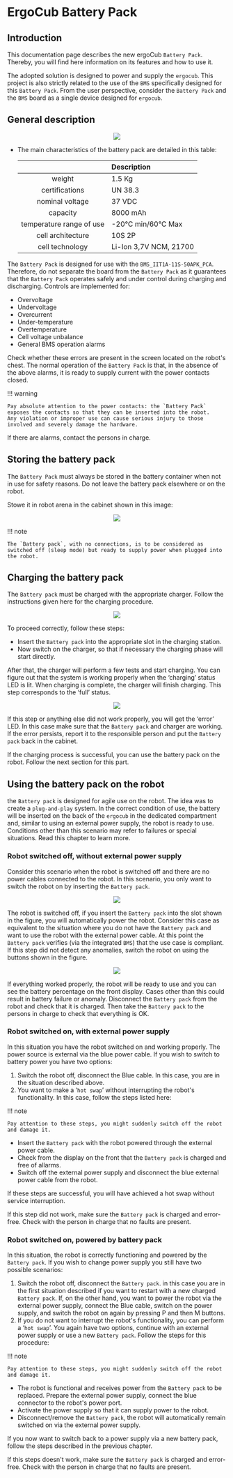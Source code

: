# ErgoCub Battery Pack

## Introduction

This documentation page describes the new ergoCub `Battery Pack`. Thereby, you will find here information on its features and how to use it.

The adopted solution is designed to power and supply the `ergocub`. This project is also strictly related to the use of the `BMS` specifically designed for this `Battery Pack`. From the user perspective, consider the `Battery Pack` and the `BMS` board as a single device designed for `ergocub`.

## General description

<center>
  <figure>
    <img src="../assets/battery_general.png"/>
  </figure>
</center>


- The main characteristics of the battery pack are detailed in this table:

    |  | Description | 
    |:---:|:---|
    | weight                    | 1.5 Kg |
    | certifications            | UN 38.3 |
    | nominal voltage           | 37 VDC |
    | capacity                  | 8000 mAh |
    | temperature range of use  | -20°C min/60°C Max |
    | cell architecture         | 10S 2P |
    | cell technology           | Li-Ion 3,7V NCM, 21700 |

The `Battery Pack` is designed for use with the `BMS_IIT1A-11S-50APK_PCA`. Therefore, do not separate the board from the `Battery Pack` as it guarantees that the `Battery Pack` operates safely and under control during charging and discharging. Controls are implemented for:

- Overvoltage
- Undervoltage
- Overcurrent
- Under-temperature
- Overtemperature
- Cell voltage unbalance
- General BMS operation alarms

Check whether these errors are present in the screen located on the robot's chest.
The normal operation of the `Battery Pack` is that, in the absence of the above alarms, it is ready to supply current with the power contacts closed. 

!!! warning

    Pay absolute attention to the power contacts: the `Battery Pack` exposes the contacts so that they can be inserted into the robot. 
    Any violation or improper use can cause serious injury to those involved and severely damage the hardware.


If there are alarms, contact the persons in charge.

## Storing the battery pack

The `Battery Pack` must always be stored in the battery container when not in use for safety reasons. Do not leave the battery pack elsewhere or on the robot.

Stowe it in robot arena in the cabinet shown in this image:

<center>
  <figure>
    <img src="../assets/locker_battery.png".png"/>
  </figure>
</center>

!!! note

    The `Battery pack`, with no connections, is to be considered as switched off (sleep mode) but ready to supply power when plugged into the robot. 



## Charging the battery pack

The `Battery pack` must be charged with the appropriate charger. Follow the instructions given here for the charging procedure.


<center>
  <figure>
    <img src="../assets/recharger_station.png"/>
  </figure>
</center>


To proceed correctly, follow these steps:

- Insert the `Battery pack` into the appropriate slot in the charging station.
- Now switch on the charger, so that if necessary the charging phase will start directly.

After that, the charger will perform a few tests and start charging. You can figure out that the system is working properly when the ‘charging’ status LED is lit. When charging is complete, the charger will finish charging. This step corresponds to the ‘full’ status.

<center>
  <figure>
    <img src="../assets/status_led.png"/>
  </figure>
</center>



If this step or anything else did not work properly, you will get the ‘error’ LED. In this case make sure that the `Battery pack` and charger 
are working. If the error persists, report it to the responsible person and put the `Battery pack` back in the cabinet.

If the charging process is successful, you can use the battery pack on the robot. Follow the next section for this part.



## Using the battery pack on the robot


the `Battery pack` is designed for agile use on the robot. The idea was to create a `plug-and-play` system. In the correct condition of use, the battery will be inserted on the back of the `ergocub` in the dedicated compartment and, similar to using an external power supply, the robot is ready to use. Conditions other than this scenario may refer to failures or special situations. Read this chapter to learn more.

### Robot switched off, without external power supply

Consider this scenario when the robot is switched off and there are no power cables connected to the robot. In this scenario, you only want to switch the robot on by inserting the `Battery pack`.

<center>
  <figure>
    <img src="../assets/first_use.png"/>
  </figure>
</center>


The robot is switched off, if you insert the `Battery pack` into the slot shown in the figure, you will automatically power the robot. Consider this case as equivalent to the situation where you do not have the `Battery pack` and want to use the robot with the external power cable. 
At this point the `Battery pack` verifies (via the integrated `BMS`) that the use case is compliant. If this step did not detect any anomalies, switch the robot on using the buttons shown in the figure.

<center>
  <figure>
    <img src="../assets/button1.png"/>
  </figure>
</center>


If everything worked properly, the robot will be ready to use and you can see the battery percentage on the front display.
Cases other than this could result in battery failure or anomaly. Disconnect the `Battery pack` from the robot and check that it is charged. Then take the `Battery pack` to the persons in charge to check that everything is OK.

### Robot switched on, with external power supply

In this situation you have the robot switched on and working properly. The power source is external via the blue power cable. If you wish to switch to battery power you have two options:
1. Switch the robot off, disconnect the Blue cable. In this case, you are in the situation described above.
2. You want to make a ‘`hot swap`’ without interrupting the robot's functionality. In this case, follow the steps listed here:

!!! note

    Pay attention to these steps, you might suddenly switch off the robot and damage it.

- Insert the `Battery pack` with the robot powered through the external power cable.
- Check from the display on the front that the `Battery pack` is charged and free of allarms.
- Switch off the external power supply and disconnect the blue external power cable from the robot.

If these steps are successful, you will have achieved a hot swap without service interruption.

If this step did not work, make sure the `Battery pack` is charged and error-free. Check with the person in charge that no faults are present.



### Robot switched on, powered by battery pack

In this situation, the robot is correctly functioning and powered by the `Battery pack`. If you wish to change power supply you still have two possible scenarios:
1. Switch the robot off, disconnect the `Battery pack`. in this case you are in the first situation described if you want to restart with a new charged `Battery pack`. If, on the other hand, you want to power the robot via the external power supply, connect the Blue cable, switch on the power supply, and switch the robot on again by pressing P and then M buttons.
2. If you do not want to interrupt the robot's functionality, you can perform a ‘`hot swap`’. You again have two options, continue with an external power supply or use a new `Battery pack`. Follow the steps for this procedure:

!!! note

    Pay attention to these steps, you might suddenly switch off the robot and damage it.

- The robot is functional and receives power from the `Battery pack` to be replaced. Prepare the external power supply, connect the blue connector to the robot's power port.
- Activate the power supply so that it can supply power to the robot.
- Disconnect/remove the `Battery pack`, the robot will automatically remain switched on via the external power supply.

If you now want to switch back to a power supply via a new battery pack, follow the steps described in the previous chapter.

If this steps doesn't work, make sure the `Battery pack` is charged and error-free. Check with the person in charge that no faults are present.
